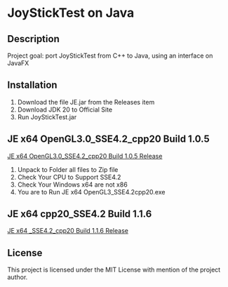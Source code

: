 # JoyStickTest on Java

## Description
Project goal: port JoyStickTest from C++ to Java, using an interface on JavaFX


## Installation
1. Download the file JE.jar from the Releases item
2. Download JDK 20 to Official Site
3. Run JoyStickTest.jar 


## JE x64 OpenGL3.0_SSE4.2_cpp20 Build 1.0.5 
[JE x64 OpenGL3.0_SSE4.2_cpp20 Build 1.0.5 Release](https://github.com/HCPP20334/JoyStickTest/releases/tag/JE_x64_OpenGL " JE x64 OpenGL3.0_SSE4.2_cpp20")

1. Unpack to Folder all files to Zip file
2. Check Your CPU to Support SSE4.2
3. Check Your Windows x64 are not x86
4. You are to Run JE x64 OpenGL3_SSE4.2cpp20.exe 
## JE x64 cpp20_SSE4.2 Build 1.1.6
[JE x64 _SSE4.2_cpp20 Build 1.1.6 Release](https://github.com/HCPP20334/JoyStickTest "JE x64 Console App")


## License
This project is licensed under the MIT License with mention of the project author.
